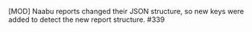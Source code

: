 [MOD] Naabu reports changed their JSON structure, so new keys were added to detect the new report structure. #339
